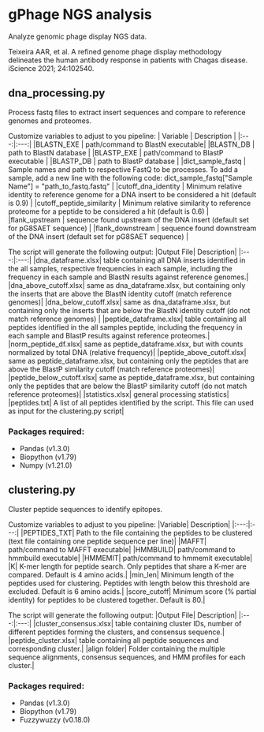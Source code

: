 # gPhage NGS analysis
Analyze genomic phage display NGS data.

Teixeira AAR, et al. A refined genome phage display methodology delineates the human antibody response in patients with Chagas disease. iScience 2021; 24:102540. 

## dna_processing.py
Process fastq files to extract insert sequences and compare to reference genomes and proteomes.

Customize variables to adjust to you pipeline:
| Variable | Description |
|:---:|:---:|
|BLASTN_EXE | path/command to BlastN executable|
|BLASTN_DB | path to BlastN database |
|BLASTP_EXE | 	path/command to BlastP executable |
|BLASTP_DB |   	path to BlastP database |
|dict_sample_fastq | Sample names and path to respective FastQ to be processes. To add a sample, add a new line with the following code: dict_sample_fastq["Sample Name"] = "path_to_fastq.fastq" |
|cutoff_dna_identity | Minimum relative identity to reference genome for a DNA insert to be considered a hit (default is 0.9) |
|cutoff_peptide_similarity | Minimum relative similarity to reference proteome for a peptide to be considered a hit (default is 0.6) |
|flank_upstream  | sequence found upstream of the DNA insert (default set for pG8SAET sequence) |
|flank_downstream | sequence found downstream of the DNA insert (default set for pG8SAET sequence) |


The script will generate the following output:
|Output File|	Description|
|:---:|:---:|
|dna_dataframe.xlsx|  	table containing all DNA inserts identified in the all samples, respective frequencies in each sample, including the frequency in each sample and BlastN results against reference genomes.|
|dna_above_cutoff.xlsx| 	same as dna_dataframe.xlsx, but containing only the inserts that are above the BlastN identity cutoff (match reference genomes)|
|dna_below_cutoff.xlsx|   	same as dna_dataframe.xlsx, but containing only the inserts that are below the BlastN identity cutoff (do not match reference genomes) |
|peptide_dataframe.xlsx|	table containing all peptides identified in the all samples peptide, including the frequency in each sample and BlastP results against reference proteomes.|
|norm_peptide_df.xlsx|	same as peptide_dataframe.xlsx, but with counts normalized by total DNA (relative frequency)|
|peptide_above_cutoff.xlsx|	same as peptide_dataframe.xlsx, but containing only the peptides that are above the BlastP similarity cutoff (match reference proteomes)|
|peptide_below_cutoff.xlsx|	same as peptide_dataframe.xlsx, but containing only the peptides that are below the BlastP similarity cutoff (do not match reference proteomes)|
|statistics.xlsx|	general processing statistics|
|peptides.txt|	A list of all peptides identified by the script. This file can used as input for the clustering.py script|


### Packages required:
* Pandas (v1.3.0)
* Biopython (v1.79)
* Numpy (v1.21.0)


## clustering.py
Cluster peptide sequences to identify epitopes.

Customize variables to adjust to you pipeline:
|Variable|	Description|
|:---:|:---:|
|PEPTIDES_TXT|	Path to the file containing the peptides to be clustered (text file containing one peptide sequence per line)|
|MAFFT|	path/command to MAFFT executable|
|HMMBUILD|	path/command to hmmbuild executable|
|HMMEMIT|	path/command to hmmemit executable|
|K|	K-mer length for peptide search. Only peptides that share a K-mer are compared. Default is 4 amino acids.|
|min_len|	Minimum length of the peptides used for clustering. Peptides with length below this threshold are excluded. Default is 6 amino acids.|
|score_cutoff|	Minimum score (% partial identity) for peptides to be clustered together. Default is 80.|

The script will generate the following output:
|Output File|	Description|
|:---:|:---:|
|cluster_consensus.xlsx|	table containing cluster IDs, number of different peptides forming the clusters, and consensus sequence.|
|peptide_cluster.xlsx| 	table containing all peptide sequences and corresponding cluster.|
|align folder|	Folder containing the multiple sequence alignments, consensus sequences, and HMM profiles for each cluster.|

### Packages required:
* Pandas (v1.3.0)
* Biopython (v1.79)
* Fuzzywuzzy (v0.18.0)

